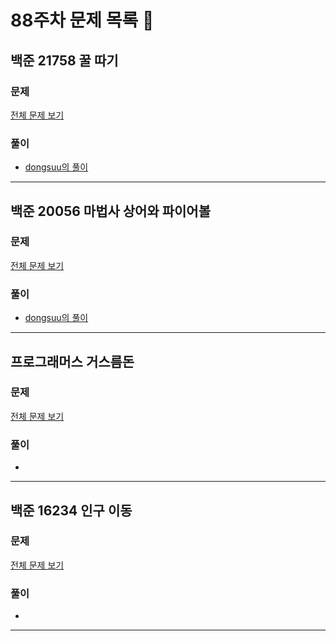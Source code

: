 # 88주차 문제 목록 📝

## 백준 21758 꿀 따기
### 문제
[전체 문제 보기](https://www.acmicpc.net/problem/21758)    

### 풀이
- [dongsuu의 풀이](https://hyunn99.tistory.com/205)
___

## 백준 20056 마법사 상어와 파이어볼
### 문제
[전체 문제 보기](https://www.acmicpc.net/problem/20056)

### 풀이
- [dongsuu의 풀이](https://hyunn99.tistory.com/206)
___

## 프로그래머스 거스름돈
### 문제
[전체 문제 보기](https://school.programmers.co.kr/learn/courses/30/lessons/12907)

### 풀이
- 
___

## 백준 16234 인구 이동
### 문제
[전체 문제 보기](https://www.acmicpc.net/problem/16234)

### 풀이
- 
___
